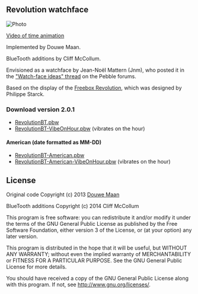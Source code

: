 ## Revolution watchface

![Photo](http://d.pr/i/Qe9k+)

[Video of time animation](http://d.pr/v/nQWY)

Implemented by Douwe Maan.

BlueTooth additions by Cliff McCollum.

Envisioned as a watchface by Jean-Noël Mattern (Jnm), who posted it in the ["Watch-face ideas" thread](http://forums.getpebble.com/discussion/comment/3538/#Comment_3538) on the Pebble forums.

Based on the display of the [Freebox Revolution](http://www.free.fr/adsl/freebox-revolution.html), which was designed by Philippe Starck.

### Download version 2.0.1

* [RevolutionBT.pbw](https://github.com/cliffmcc/PebbleRevolution/blob/master/releases/RevolutionBT.pbw)
* [RevolutionBT-VibeOnHour.pbw](https://github.com/cliffmcc/PebbleRevolution/blob/master/releases/RevolutionBT-VibeOnHour.pbw) (vibrates on the hour)

#### American (date formatted as MM-DD)
* [RevolutionBT-American.pbw](https://github.com/cliffmcc/PebbleRevolution/blob/master/releases/RevolutionBT-American.pbw)
* [RevolutionBT-American-VibeOnHour.pbw](https://github.com/cliffmcc/PebbleRevolution/blob/master/releases/RevolutionBT-American-VibeOnHour.pbw) (vibrates on the hour)

## License
Original code Copyright (c) 2013 [Douwe Maan](http://www.douwemaan.com/)

BlueTooth additions Copyright (c) 2014 Cliff McCollum

This program is free software: you can redistribute it and/or modify
it under the terms of the GNU General Public License as published by
the Free Software Foundation, either version 3 of the License, or
(at your option) any later version.

This program is distributed in the hope that it will be useful,
but WITHOUT ANY WARRANTY; without even the implied warranty of
MERCHANTABILITY or FITNESS FOR A PARTICULAR PURPOSE.  See the
GNU General Public License for more details.

You should have received a copy of the GNU General Public License
along with this program.  If not, see <http://www.gnu.org/licenses/>.